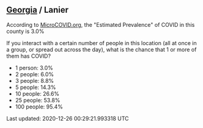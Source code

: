 
## [Georgia](/united-states/georgia) / Lanier

According to [MicroCOVID.org](http://microcovid.org),
the "Estimated Prevalence" of COVID in this county is 3.0%

If you interact with a certain number of people in this location
(all at once in a group, or spread out across the day), what is the chance that
1 or more of them has COVID?

- 1 person: 3.0%
- 2 people: 6.0%
- 3 people: 8.8%
- 5 people: 14.3%
- 10 people: 26.6%
- 25 people: 53.8%
- 100 people: 95.4%

Last updated: 2020-12-26 00:29:21.993318 UTC
